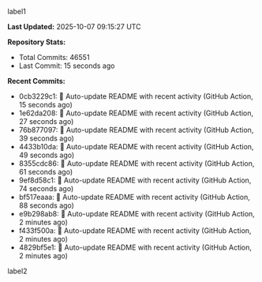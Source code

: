 
label1 
<!-- ACTIVITY_START -->
**Last Updated:** 2025-10-07 09:15:27 UTC

**Repository Stats:**
- Total Commits: 46551
- Last Commit: 15 seconds ago

**Recent Commits:**
- 0cb3229c1: 🤖 Auto-update README with recent activity (GitHub Action, 15 seconds ago)
- 1e62da208: 🤖 Auto-update README with recent activity (GitHub Action, 27 seconds ago)
- 76b877097: 🤖 Auto-update README with recent activity (GitHub Action, 39 seconds ago)
- 4433b10da: 🤖 Auto-update README with recent activity (GitHub Action, 49 seconds ago)
- 8355cdc86: 🤖 Auto-update README with recent activity (GitHub Action, 61 seconds ago)
- 9ef8d58c1: 🤖 Auto-update README with recent activity (GitHub Action, 74 seconds ago)
- bf517eaaa: 🤖 Auto-update README with recent activity (GitHub Action, 88 seconds ago)
- e9b298ab8: 🤖 Auto-update README with recent activity (GitHub Action, 2 minutes ago)
- f433f500a: 🤖 Auto-update README with recent activity (GitHub Action, 2 minutes ago)
- 4829bf5e1: 🤖 Auto-update README with recent activity (GitHub Action, 2 minutes ago)
<!-- ACTIVITY_END -->

label2
